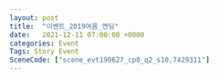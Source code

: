 ```yaml
---
layout: post
title:  "이벤트_2019여름_엔딩"
date:   2021-12-11 07:00:00 +0000
categories: Event
Tags: Story Event
SceneCode: ["scene_evt190627_cp0_q2_s10,7429311"]
---
```

